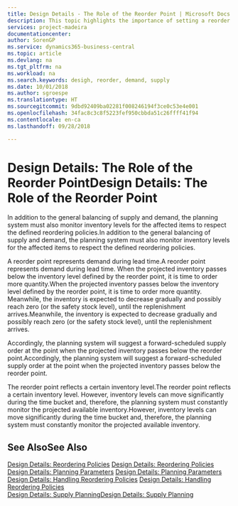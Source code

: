 ```yaml
---
title: Design Details - The Role of the Reorder Point | Microsoft Docs
description: This topic highlights the importance of setting a reorder point, so that you when to order more inventory.
services: project-madeira
documentationcenter: 
author: SorenGP
ms.service: dynamics365-business-central
ms.topic: article
ms.devlang: na
ms.tgt_pltfrm: na
ms.workload: na
ms.search.keywords: desigh, reorder, demand, supply
ms.date: 10/01/2018
ms.author: sgroespe
ms.translationtype: HT
ms.sourcegitcommit: 9dbd92409ba02281f008246194f3ce0c53e4e001
ms.openlocfilehash: 34fac8c3c8f5223fef950cbbda51c26ffff41f94
ms.contentlocale: en-ca
ms.lasthandoff: 09/28/2018

---
```

# <a name="design-details-the-role-of-the-reorder-point"></a><span data-ttu-id="75afc-103">Design Details: The Role of the Reorder Point</span><span class="sxs-lookup"><span data-stu-id="75afc-103">Design Details: The Role of the Reorder Point</span></span>
<span data-ttu-id="75afc-104">In addition to the general balancing of supply and demand, the planning system must also monitor inventory levels for the affected items to respect the defined reordering policies.</span><span class="sxs-lookup"><span data-stu-id="75afc-104">In addition to the general balancing of supply and demand, the planning system must also monitor inventory levels for the affected items to respect the defined reordering policies.</span></span>  
  
<span data-ttu-id="75afc-105">A reorder point represents demand during lead time.</span><span class="sxs-lookup"><span data-stu-id="75afc-105">A reorder point represents demand during lead time.</span></span> <span data-ttu-id="75afc-106">When the projected inventory passes below the inventory level defined by the reorder point, it is time to order more quantity.</span><span class="sxs-lookup"><span data-stu-id="75afc-106">When the projected inventory passes below the inventory level defined by the reorder point, it is time to order more quantity.</span></span> <span data-ttu-id="75afc-107">Meanwhile, the inventory is expected to decrease gradually and possibly reach zero (or the safety stock level), until the replenishment arrives.</span><span class="sxs-lookup"><span data-stu-id="75afc-107">Meanwhile, the inventory is expected to decrease gradually and possibly reach zero (or the safety stock level), until the replenishment arrives.</span></span>  
  
<span data-ttu-id="75afc-108">Accordingly, the planning system will suggest a forward-scheduled supply order at the point when the projected inventory passes below the reorder point.</span><span class="sxs-lookup"><span data-stu-id="75afc-108">Accordingly, the planning system will suggest a forward-scheduled supply order at the point when the projected inventory passes below the reorder point.</span></span>  
  
<span data-ttu-id="75afc-109">The reorder point reflects a certain inventory level.</span><span class="sxs-lookup"><span data-stu-id="75afc-109">The reorder point reflects a certain inventory level.</span></span> <span data-ttu-id="75afc-110">However, inventory levels can move significantly during the time bucket and, therefore, the planning system must constantly monitor the projected available inventory.</span><span class="sxs-lookup"><span data-stu-id="75afc-110">However, inventory levels can move significantly during the time bucket and, therefore, the planning system must constantly monitor the projected available inventory.</span></span>  
  
## <a name="see-also"></a><span data-ttu-id="75afc-111">See Also</span><span class="sxs-lookup"><span data-stu-id="75afc-111">See Also</span></span>  
<span data-ttu-id="75afc-112">[Design Details: Reordering Policies](design-details-reordering-policies.md) </span><span class="sxs-lookup"><span data-stu-id="75afc-112">[Design Details: Reordering Policies](design-details-reordering-policies.md) </span></span>  
<span data-ttu-id="75afc-113">[Design Details: Planning Parameters](design-details-planning-parameters.md) </span><span class="sxs-lookup"><span data-stu-id="75afc-113">[Design Details: Planning Parameters](design-details-planning-parameters.md) </span></span>  
<span data-ttu-id="75afc-114">[Design Details: Handling Reordering Policies](design-details-handling-reordering-policies.md) </span><span class="sxs-lookup"><span data-stu-id="75afc-114">[Design Details: Handling Reordering Policies](design-details-handling-reordering-policies.md) </span></span>  
[<span data-ttu-id="75afc-115">Design Details: Supply Planning</span><span class="sxs-lookup"><span data-stu-id="75afc-115">Design Details: Supply Planning</span></span>](design-details-supply-planning.md)
